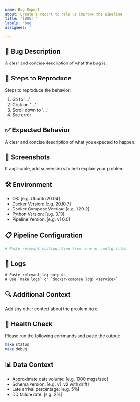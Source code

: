 ```yaml
---
name: Bug Report
about: Create a report to help us improve the pipeline
title: '[BUG] '
labels: 'bug'
assignees: ''

---
```


## 🐛 Bug Description
A clear and concise description of what the bug is.

## 🔄 Steps to Reproduce
Steps to reproduce the behavior:
1. Go to '...'
2. Click on '....'
3. Scroll down to '....'
4. See error

## ✅ Expected Behavior
A clear and concise description of what you expected to happen.

## 📸 Screenshots
If applicable, add screenshots to help explain your problem.

## 🛠️ Environment
- OS: [e.g. Ubuntu 20.04]
- Docker Version: [e.g. 20.10.7]
- Docker Compose Version: [e.g. 1.29.2]
- Python Version: [e.g. 3.10]
- Pipeline Version: [e.g. v1.0.0]

## 📋 Pipeline Configuration
```yaml
# Paste relevant configuration from .env or config files
```

## 📄 Logs
```
# Paste relevant log outputs
# Use `make logs` or `docker-compose logs <service>`
```

## 🔍 Additional Context
Add any other context about the problem here.

## 🏥 Health Check
Please run the following commands and paste the output:

```bash
make status
make debug
```

## 📊 Data Context
- Approximate data volume: [e.g. 1000 msgs/sec]
- Schema version: [e.g. v1, v2 with drift]
- Late arrival percentage: [e.g. 5%]
- DQ failure rate: [e.g. 2%]